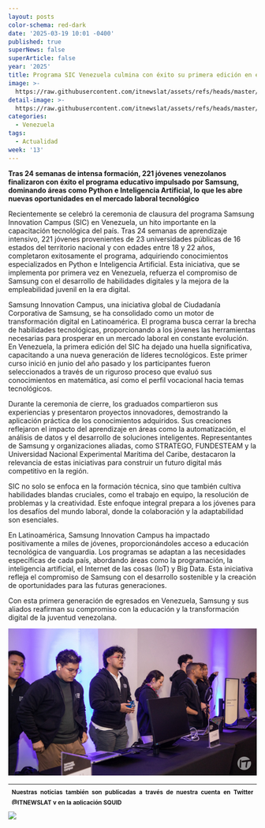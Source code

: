 ```yaml
---
layout: posts
color-schema: red-dark
date: '2025-03-19 10:01 -0400'
published: true
superNews: false
superArticle: false
year: '2025'
title: Programa SIC Venezuela culmina con éxito su primera edición en el país
image: >-
  https://raw.githubusercontent.com/itnewslat/assets/refs/heads/master/img/540x320/SIC-2025-Vzla-p.jpg
detail-image: >-
  https://raw.githubusercontent.com/itnewslat/assets/refs/heads/master/img/1024x680/SIC-2025-Vzla-g.jpg
categories:
  - Venezuela
tags:
  - Actualidad
week: '13'
---
```

**Tras 24 semanas de intensa formación, 221 jóvenes venezolanos finalizaron con éxito el programa educativo impulsado por Samsung, dominando áreas como Python e Inteligencia Artificial, lo que les abre nuevas oportunidades en el mercado laboral tecnológico**

Recientemente se celebró la ceremonia de clausura del programa Samsung Innovation Campus (SIC) en Venezuela, un hito importante en la capacitación tecnológica del país. Tras 24 semanas de aprendizaje intensivo, 221 jóvenes provenientes de 23 universidades públicas de 16 estados del territorio nacional y con edades entre 18 y 22 años, completaron exitosamente el programa, adquiriendo conocimientos especializados en Python e Inteligencia Artificial. Esta iniciativa, que se implementa por primera vez en Venezuela, refuerza el compromiso de Samsung con el desarrollo de habilidades digitales y la mejora de la empleabilidad juvenil en la era digital.

Samsung Innovation Campus, una iniciativa global de Ciudadanía Corporativa de Samsung, se ha consolidado como un motor de transformación digital en Latinoamérica. El programa busca cerrar la brecha de habilidades tecnológicas, proporcionando a los jóvenes las herramientas necesarias para prosperar en un mercado laboral en constante evolución. En Venezuela, la primera edición del SIC ha dejado una huella significativa, capacitando a una nueva generación de líderes tecnológicos. Este primer curso inició en junio del año pasado y los participantes fueron seleccionados a través de un riguroso proceso que evaluó sus conocimientos en matemática, así como el perfil vocacional hacia temas tecnológicos.

Durante la ceremonia de cierre, los graduados compartieron sus experiencias y presentaron proyectos innovadores, demostrando la aplicación práctica de los conocimientos adquiridos. Sus creaciones reflejaron el impacto del aprendizaje en áreas como la automatización, el análisis de datos y el desarrollo de soluciones inteligentes. Representantes de Samsung y organizaciones aliadas, como STRATEGO, FUNDESTEAM y la Universidad Nacional Experimental Marítima del Caribe, destacaron la relevancia de estas iniciativas para construir un futuro digital más competitivo en la región.

SIC no solo se enfoca en la formación técnica, sino que también cultiva habilidades blandas cruciales, como el trabajo en equipo, la resolución de problemas y la creatividad. Este enfoque integral prepara a los jóvenes para los desafíos del mundo laboral, donde la colaboración y la adaptabilidad son esenciales.

En Latinoamérica, Samsung Innovation Campus ha impactado positivamente a miles de jóvenes, proporcionándoles acceso a educación tecnológica de vanguardia. Los programas se adaptan a las necesidades específicas de cada país, abordando áreas como la programación, la inteligencia artificial, el Internet de las cosas (IoT) y Big Data. Esta iniciativa refleja el compromiso de Samsung con el desarrollo sostenible y la creación de oportunidades para las futuras generaciones.

Con esta primera generación de egresados en Venezuela, Samsung y sus aliados reafirman su compromiso con la educación y la transformación digital de la juventud venezolana.

![](https://raw.githubusercontent.com/itnewslat/assets/refs/heads/master/img/540x320/SIC-2025-Vzla-p.jpg)

<table style="height: 42px;" width="569">
<tbody>
<tr>
<td style="text-align: justify;"><sub><strong>Nuestras noticias también son publicadas a través de nuestra cuenta en Twitter <a href="https://twitter.com/itnewslat?lang=es">@ITNEWSLAT</a> y en la aplicación <a href="https://squidapp.co/en/">SQUID</a></strong></sub></td>
</tr>
</tbody>
</table>

<img src="https://tracker.metricool.com/c3po.jpg?hash=56f88a41e39ab42c063cc51676587a04"/>
